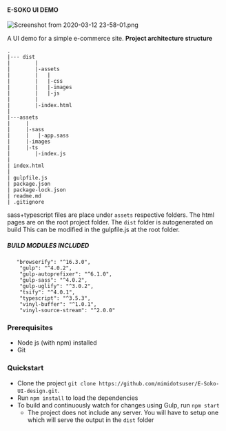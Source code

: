 #### E-SOKO UI DEMO

![Screenshot from 2020-03-12 23-58-01.png](https://i.loli.net/2020/03/13/gyqn2IwxaEkB5lr.png)

A UI demo for a simple e-commerce site.
 **Project architecture structure**
 ```
 .
 |--- dist
 |        |
 |        |-assets
 |        |   |
 |        |   |-css 
 |        |   |-images 
 |        |   |-js 
 |        |
 |        |-index.html         
 |
 |---assets
 |     |
 |     |-sass 
 |     |   |-app.sass 
 |     |-images 
 |     |-ts 
 |        |-index.js
 |
 | index.html 
 |     
 | gulpfile.js
 | package.json
 | package-lock.json
 | readme.md
 | .gitignore
 
 ```
sass+typescript files are place under `assets` respective folders. 
The html pages are on the root project folder. The `dist` folder is autogenerated on build
This can be modified in the gulpfile.js at the root folder.
##### BUILD MODULES INCLUDED
```
   "browserify": "^16.3.0",
    "gulp": "^4.0.2",
    "gulp-autoprefixer": "^6.1.0",
    "gulp-sass": "^4.0.2",
    "gulp-uglify": "^3.0.2",
    "tsify": "^4.0.1",
    "typescript": "^3.5.3",
    "vinyl-buffer": "^1.0.1",
    "vinyl-source-stream": "^2.0.0"
```
### Prerequisites

- Node js (with npm) installed
- Git


### Quickstart

- Clone the project `git clone https://github.com/mimidotsuser/E-Soko-UI-design.git`.
- Run `npm install` to load the dependencies
- To build and continuously watch for changes using Gulp, run  `npm start`
  - The project does not include any server. You will have to setup one which will serve the output in the `dist` folder
